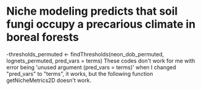 # Niche modeling predicts that soil fungi occupy a precarious climate in boreal forests
-thresholds_permuted <- findThresholds(neon_dob_permuted, lognets_permuted, pred_vars = terms)
These codes don't work for me with error being 'unused argument (pred_vars = terms)'
when I changed "pred_vars" to "terms", it works, but the following function getNicheMetrics2D doesn't work.
